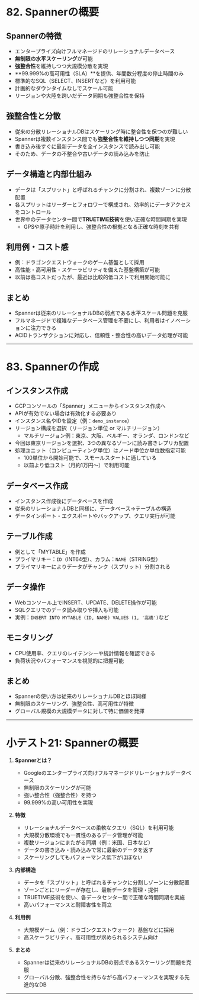 # 82. Spannerの概要

## Spannerの特徴
- エンタープライズ向けフルマネージドのリレーショナルデータベース
- **無制限の水平スケーリング**が可能
- **強整合性**を維持しつつ大規模分散を実現
- **99.999%の高可用性（SLA）**を提供、年間数分程度の停止時間のみ
- 標準的なSQL（SELECT、INSERTなど）を利用可能
- 計画的なダウンタイムなしでスケール可能
- リージョンや大陸を跨いだデータ同期も強整合性を保持

## 強整合性と分散
- 従来の分散リレーショナルDBはスケーリング時に整合性を保つのが難しい
- Spannerは複数インスタンス間でも**強整合性を維持しつつ同期**を実現
- 書き込み後すぐに最新データを全インスタンスで読み出し可能
- そのため、データの不整合や古いデータの読み込みを防止

## データ構造と内部仕組み
- データは「スプリット」と呼ばれるチャンクに分割され、複数ゾーンに分散配置
- 各スプリットはリーダーとフォロワーで構成され、効率的にデータアクセスをコントロール
- 世界中のデータセンター間で**TRUETIME技術**を使い正確な時間同期を実現
  - GPSや原子時計を利用し、強整合性の根拠となる正確な時刻を共有

## 利用例・コスト感
- 例：ドラゴンクエストウォークのゲーム基盤として採用
- 高性能・高可用性・スケーラビリティを備えた基盤構築が可能
- 以前は高コストだったが、最近は比較的低コストで利用開始可能に

## まとめ
- Spannerは従来のリレーショナルDBの弱点である水平スケール問題を克服
- フルマネージドで複雑なデータベース管理を不要にし、利用者はイノベーションに注力できる
- ACIDトランザクションに対応し、信頼性・整合性の高いデータ処理が可能

---

# 83. Spannerの作成

## インスタンス作成
- GCPコンソールの「Spanner」メニューからインスタンス作成へ
- APIが有効でない場合は有効化する必要あり
- インスタンス名やIDを設定（例：`demo_instance`）
- リージョン構成を選択（リージョン単位 or マルチリージョン）
  - マルチリージョン例：東京、大阪、ベルギー、オランダ、ロンドンなど
- 今回は東京リージョンを選択、3つの異なるゾーンに読み書きレプリカ配置
- 処理ユニット（コンピューティング単位）はノード単位か単位数指定可能
  - 100単位から開始可能で、スモールスタートに適している
  - 以前より低コスト（月約1万円～）で利用可能

## データベース作成
- インスタンス作成後にデータベースを作成
- 従来のリレーショナルDBと同様に、データベース→テーブルの構造
- データインポート・エクスポートやバックアップ、クエリ実行が可能

## テーブル作成
- 例として「MYTABLE」を作成
- プライマリキー：`ID`（INT64型）、カラム：`NAME`（STRING型）
- プライマリキーによりデータがチャンク（スプリット）分割される

## データ操作
- Webコンソール上でINSERT、UPDATE、DELETE操作が可能
- SQLクエリでのデータ読み取りや挿入も可能
- 実例：`INSERT INTO MYTABLE (ID, NAME) VALUES (1, '高橋')`など

## モニタリング
- CPU使用率、クエリのレイテンシーや統計情報を確認できる
- 負荷状況やパフォーマンスを視覚的に把握可能

## まとめ
- Spannerの使い方は従来のリレーショナルDBとほぼ同様
- 無制限のスケーリング、強整合性、高可用性が特徴
- グローバル規模の大規模データに対して特に価値を発揮

---

# 小テスト21: Spannerの概要

1. **Spannerとは？**  
   - Googleのエンタープライズ向けフルマネージドリレーショナルデータベース  
   - 無制限のスケーリングが可能  
   - 強い整合性（強整合性）を持つ  
   - 99.999%の高い可用性を実現  

2. **特徴**  
   - リレーショナルデータベースの柔軟なクエリ（SQL）を利用可能  
   - 大規模分散環境でも一貫性のあるデータ管理が可能  
   - 複数リージョンにまたがる同期（例：米国、日本など）  
   - データの書き込み・読み込みで常に最新のデータを返す  
   - スケーリングしてもパフォーマンス低下がほぼない  

3. **内部構造**  
   - データを「スプリット」と呼ばれるチャンクに分割しゾーンに分散配置  
   - ゾーンごとにリーダーが存在し、最新データを管理・提供  
   - TRUETIME技術を使い、各データセンター間で正確な時間同期を実施  
   - 高いパフォーマンスと耐障害性を両立  

4. **利用例**  
   - 大規模ゲーム（例：ドラゴンクエストウォーク）基盤などに採用  
   - 高スケーラビリティ、高可用性が求められるシステム向け  

5. **まとめ**  
   - Spannerは従来のリレーショナルDBの弱点であるスケーリング問題を克服  
   - グローバル分散、強整合性を持ちながら高パフォーマンスを実現する先進的なDB  

---
